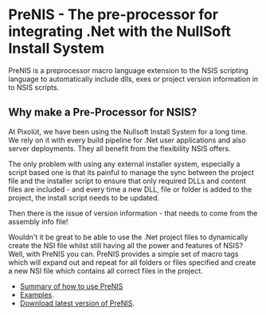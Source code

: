 # PreNIS - The pre-processor for integrating .Net with the NullSoft Install System #

PreNIS is a preprocessor macro language extension to the NSIS scripting language to automatically include dlls, exes or project version information in to NSIS scripts.

## Why make a Pre-Processor for NSIS? ##

At Pixolüt, we have been using the Nullsoft Install System for a long time. We rely on it with every build pipeline for .Net user applications and also server deployments. They all benefit from the flexibility NSIS offers.

The only problem with using any external installer system, especially a script based one is that its painful to manage the sync between the project file and the installer script to ensure that only required DLLs and content files are included - and every time a new DLL, file or folder is added to the project, the install script needs to be updated.

Then there is the issue of version information - that needs to come from the assembly info file!

Wouldn't it be great to be able to use the .Net project files to dynamically create the NSI file whilst still having all the power and features of NSIS? Well, with PreNIS you can. PreNIS provides a simple set of macro tags which will expand out and repeat for all folders or files specified and create a new NSI file which contains all correct files in the project.

  * [Summary of how to use PreNIS](http://code.google.com/p/prenis/wiki/Usage)
  * [Examples](http://code.google.com/p/prenis/wiki/Examples).
  * [Download latest version of PreNIS](http://code.google.com/p/prenis/downloads/list).
